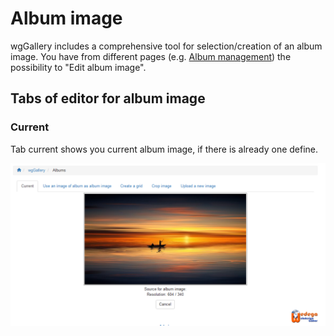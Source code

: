 # Album image

wgGallery includes a comprehensive tool for selection/creation of an album image. You have from different pages \(e.g. [Album management](https://app.gitbook.com/@xoops/s/wggallery-tutorial/~/edit/drafts/-LsqgJpRxdCUzilIRGXY/english/the-user-side/album-management)\) the possibility to "Edit album image".

## Tabs of editor for album image

### Current

Tab current shows you current album image, if there is already one define.   

![](../../.gitbook/assets/albumimage1.png)

